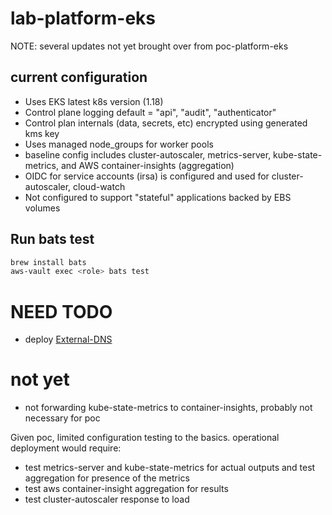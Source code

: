 # lab-platform-eks


NOTE: several updates not yet brought over from poc-platform-eks


## current configuration

- Uses EKS latest k8s version (1.18)
- Control plane logging default = "api", "audit", "authenticator"
- Control plan internals (data, secrets, etc) encrypted using generated kms key
- Uses managed node_groups for worker pools
- baseline config includes cluster-autoscaler, metrics-server, kube-state-metrics, and AWS container-insights (aggregation)
- OIDC for service accounts (irsa) is configured and used for cluster-autoscaler, cloud-watch
- Not configured to support "stateful" applications backed by EBS volumes


## Run bats test
```sh
brew install bats
aws-vault exec <role> bats test
```

# NEED TODO

- deploy [External-DNS](https://github.com/kubernetes-sigs/external-dns/blob/master/docs/tutorials/aws.md)


# not yet

- not forwarding kube-state-metrics to container-insights, probably not necessary for poc

Given poc, limited configuration testing to the basics. operational deployment would require:

- test metrics-server and kube-state-metrics for actual outputs and test aggregation for presence of the metrics
- test aws container-insight aggregation for results
- test cluster-autoscaler response to load
